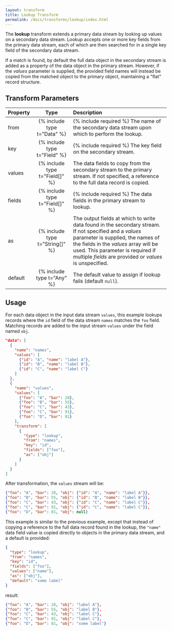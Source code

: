 ```yaml
---
layout: transform
title: Lookup Transform
permalink: /docs/transforms/lookup/index.html
---
```


The **lookup** transform extends a primary data stream by looking up values on a secondary data stream. Lookup accepts one or more key fields from the primary data stream, each of which are then searched for in a single key field of the secondary data stream.

If a match is found, by default the full data object in the secondary stream is added as a property of the data object in the primary stream. However, if the _values_ parameter is supplied, the provided field names will instead be copied from the matched object to the primary object, maintaining a "flat" record structure.

## Transform Parameters

| Property            | Type                           | Description   |
| :------------------ | :----------------------------: | :------------ |
| from                | {% include type t="Data" %}    | {% include required %} The name of the secondary data stream upon which to perform the lookup.|
| key                 | {% include type t="Field" %}   | {% include required %} The key field on the secondary stream.|
| values              | {% include type t="Field[]" %} | The data fields to copy from the secondary stream to the primary stream. If not specified, a reference to the full data record is copied.|
| fields              | {% include type t="Field[]" %} | {% include required %} The data fields in the primary stream to lookup.|
| as                  | {% include type t="String[]" %}| The output fields at which to write data found in the secondary stream. If not specified and a _values_ parameter is supplied, the names of the fields in the _values_ array will be used. This parameter is required if multiple _fields_ are provided or _values_ is unspecified.|
| default             | {% include type t="Any" %}     | The default value to assign if lookup fails (default `null`).|

## Usage

For each data object in the input data stream `values`, this example lookups records where the `id` field of the data stream `names` matches the `foo` field. Matching records are added to the input stream `values` under the field named `obj`.

```json
"data": [
  {
    "name": "names",
    "values": [
      {"id": "A", "name": "label A"},
      {"id": "B", "name": "label B"},
      {"id": "C", "name": "label C"}
    ]
  },
  {
    "name": "values",
    "values": [
      {"foo": "A", "bar": 28},
      {"foo": "B", "bar": 55},
      {"foo": "C", "bar": 43},
      {"foo": "C", "bar": 91},
      {"foo": "D", "bar": 81}
    ],
    "transform": [
      {
        "type": "lookup",
        "from": "names",
        "key": "id",
        "fields": ["foo"],
        "as": ["obj"]
      }
    ]
  }
]
```

After transformation, the `values` stream will be:

```json
{"foo": "A", "bar": 28, "obj": {"id": "A", "name": "label A"}},
{"foo": "B", "bar": 55, "obj": {"id": "B", "name": "label B"}},
{"foo": "C", "bar": 43, "obj": {"id": "C", "name": "label C"}},
{"foo": "C", "bar": 91, "obj": {"id": "C", "name": "label C"}},
{"foo": "D", "bar": 81, "obj": null}
```

This example is similar to the previous example, except that instead of copying a reference to the full data record found in the lookup, the `"name"` data field value is copied directly to objects in the primary data stream, and a default is provided:

```json
{
  "type": "lookup",
  "from": "names",
  "key": "id",
  "fields": ["foo"],
  "values": ["name"],
  "as": ["obj"],
  "default": "some label"
}
```

result:

```json
{"foo": "A", "bar": 28, "obj": "label A"},
{"foo": "B", "bar": 55, "obj": "label B"},
{"foo": "C", "bar": 43, "obj": "label C"},
{"foo": "C", "bar": 91, "obj": "label C"},
{"foo": "D", "bar": 81, "obj": "some label"}
```
